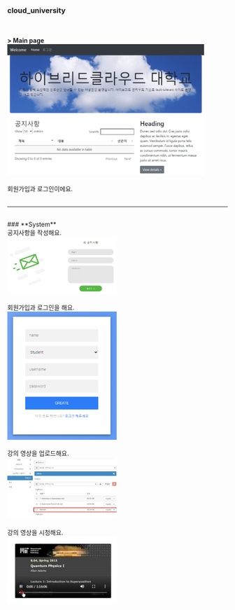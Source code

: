 ### **cloud_university**
<br><br>
**> Main page<br>**
<img src="./SchoolWebsite/static/img/main.png" width="450px" height="300px"></img><br><br>
회원가입과 로그인이에요.<br><br>
***
<br>
### **System**
<br>
공지사항을 작성해요.<br>
<a href="https://youtu.be/gV-IT__gimw"><img src="./SchoolWebsite/static/img/notice.PNG" width="250"/></a>
<br><br>
회원가입과 로그인을 해요.<br>
<a href="https://youtu.be/87xEKnryBCw"><img src="./SchoolWebsite/static/img/sign_up.PNG" width="250"/></a>
<br><br>
강의 영상을 업로드해요.<br>
<a href="https://youtu.be/bdRQBZx2Pig"><img src="./SchoolWebsite/static/img/upload_video.jpg" width="250"/></a>
<br><br>
강의 영상을 시청해요.<br>
<a href="https://youtu.be/DcAHcJwkCEo"><img src="./SchoolWebsite/static/img/show_video.PNG" width="250"/></a>
<br><br>
